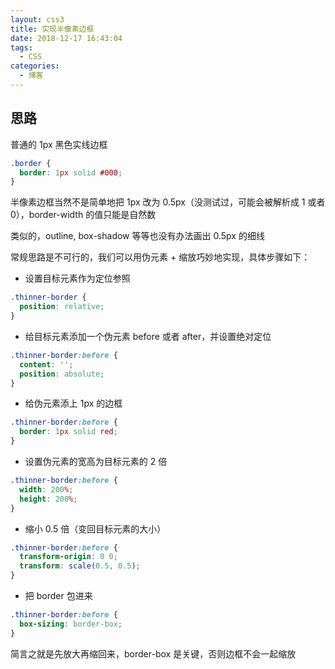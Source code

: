 ```yaml
---
layout: css3
title: 实现半像素边框
date: 2018-12-17 16:43:04
tags:
  - CSS
categories:
  - 博客
---
```


## 思路

普通的 1px 黑色实线边框

```css
.border {
  border: 1px solid #000;
}
```

半像素边框当然不是简单地把 1px 改为 0.5px（没测试过，可能会被解析成 1 或者 0），border-width 的值只能是自然数

类似的，outline, box-shadow 等等也没有办法画出 0.5px 的细线

常规思路是不可行的，我们可以用伪元素 + 缩放巧妙地实现，具体步骤如下：

- 设置目标元素作为定位参照

```css
.thinner-border {
  position: relative;
}
```

- 给目标元素添加一个伪元素 before 或者 after，并设置绝对定位

```css
.thinner-border:before {
  content: '';
  position: absolute;
}
```

- 给伪元素添上 1px 的边框

```css
.thinner-border:before {
  border: 1px solid red;
}
```

- 设置伪元素的宽高为目标元素的 2 倍

```css
.thinner-border:before {
  width: 200%;
  height: 200%;
}
```

- 缩小 0.5 倍（变回目标元素的大小）

```css
.thinner-border:before {
  transform-origin: 0 0;
  transform: scale(0.5, 0.5);
}
```

- 把 border 包进来

```css
.thinner-border:before {
  box-sizing: border-box;
}
```

简言之就是先放大再缩回来，border-box 是关键，否则边框不会一起缩放
